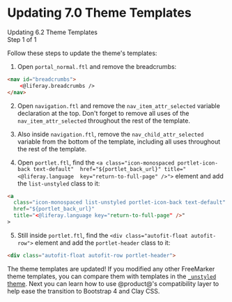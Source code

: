 # Updating 7.0 Theme Templates

<div class="learn-path-step">
    <p>Updating 6.2 Theme Templates<br>Step 1 of 1</p>
</div>

Follow these steps to update the theme's templates:

1.  Open `portal_normal.ftl` and remove the breadcrumbs:

```html
<nav id="breadcrumbs">		
    <@liferay.breadcrumbs />		
</nav>
```

2.  Open `navigation.ftl` and remove the `nav_item_attr_selected` variable 
    declaration at the top. Don't forget to remove all uses of the 
    `nav_item_attr_selected` throughout the rest of the template.

3.  Also inside `navigation.ftl`, remove the `nav_child_attr_selected` variable 
    from the bottom of the template, including all uses throughout the rest of 
    the template.
    
4.  Open `portlet.ftl`, find the 
    `<a class="icon-monospaced portlet-icon-back text-default" 
    href="${portlet_back_url}" title="<@liferay.language 
    key="return-to-full-page" />">` element and add the `list-unstyled` class 
    to it:

```html
<a 
  class="icon-monospaced list-unstyled portlet-icon-back text-default" 
  href="${portlet_back_url}" 
  title="<@liferay.language key="return-to-full-page" />"
>
```

5.  Still inside `portlet.ftl`, find the 
    `<div class="autofit-float autofit-row">` element and add the 
    `portlet-header` class to it:

```html    
<div class="autofit-float autofit-row portlet-header">
```
<!--
2.  Remove `id="main-surface"` from the `body` tag. This is not needed for SPA 
    to work properly:

```html
<body class="${css_class}" id="main-surface">
```
-->

The theme templates are updated! If you modified any other FreeMarker theme 
templates, you can compare them with templates in the 
[`_unstyled` theme](https://github.com/liferay/liferay-portal/tree/7.2.x/modules/apps/frontend-theme/frontend-theme-unstyled/src/main/resources/META-INF/resources/_unstyled/templates). Next you can learn how to use 
@product@'s compatibility layer to help ease the transition to Bootstrap 4 and 
Clay CSS. 
